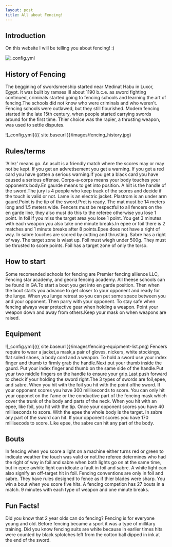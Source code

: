 ```yaml
---
layout: post
title: All about Fencing!
---
```


## Introduction
On this website  I will be telling you about fencing! :)


![_config.yml](https://tenor.com/bdtzK.gif)

## History of Fencing
The beggining of swordsmenship started near Medinat Habu in Luxor, Egypt. It was built by ramses III about 1190 b.c.e. as sword fighting continued, criminals started going to fencing schools and learning the art of fencing.The schools did not know who were criminals and who weren't. Fencing schools were outlawed, but they still flourished.
Modern fencing started in the late 15th century, when people started carrying swords around for the first time. Thier choice was the rapier, a thrusting weapon, was used to settle disputes.


![_config.yml]({{ site.baseurl }}/images/fencing_history.jpg)

## Rules/terms
'Allez' means go. An asult is a friendly match where the scores may or may not be kept. If you get an advretisement you get a warning. If you get a red card you have gotten a serious warning.If you get a black card you have caused a serious offense. Corps-a-corps means your body touches your opponents body.En gaurde means to get into position. A hilt is the handle of the sword.The jury is 4 people who keep track of the scores and decide if the touch is valid or not. Lame is an electric jacket. Plastrom is an under arm gaurd.Point is the tip of the sword.Pret is ready. The mat must be 14 meters long and 1.5 meters wide. Fencers must be respectful to all fencers on the en garde line, they also must do this to the referee otherwise you lose 1 point. In foil if you miss the target area you lose 1 point. You get 3 minutes with each weapon you also take one minute breaks.In epee or foil there is 2 matches and 1 minute breaks after 8 points.Epee does not have a right of way. In sabre touches are scored by cutting and thrusting. Sabre has a right of way. The target zone is wiast up. Foil must wiegh under 500g. They must be thrusted to score points. Foil has a target zone of only the torso.


## How to start
Some recomended schools for fencing are Premier fencing allience LLC, Fencing star academy, and georia fencing academy. All theese schools can be found in GA.To start a bout you get into en garde position. Then when the bout starts you advance to get closer to your opponent and ready for the lunge. When you lunge retreat so you can put some space between you and your opponent. Then parry with your opponent. To stay safe when fencing always wear protective gear when holding a weapon. Point your weapon down and away from others.Keep your mask on when weapons are raised. 


## Equipment 
![_config.yml]({{ site.baseurl }}/images/fencing-equipment-list.png)
Fencers require to wear a jacket,a mask,a pair of gloves, nickers, white stockings, flat soled shoes, a body cord and a weapon. To hold a sword use your index finger and thumb to firmly grab the handle.Next put your thumb inside the gaurd. Put your index finger and thumb on the same side of the handle.Put your two middle fingers on the handle to ensure your grip.Last push forward to check if your holding the sword right.The 3 types of swords are foil,epee, and sabre. When you hit with the foil you hit with the point ofthe sword. If your opponent scores you have 300 milliseconds to score. You can only hit your opponet on the l'ame or the conductive part of the fencing mask which cover the trunk of the body and parts of the neck. When you hit with an epee, like foil, you hit with the tip. Once your opponent scores you have 40 milliseconds to score. With the epee the whole body is the target. In sabre any part of the sword can hit. If your opponent scores you have 170 millisecods to score. Like epee, the sabre can hit any part of the body.



## Bouts
In fencing when you score a light on a machine either turns red or green to indicate weather the touch was valid or not.the referee determines who had the right of way in foil and sabre when both lights go on at the same time, but in epee awhite light can idicate a fault in foil and sabre. A white light can also signify an off-target hit in foil. Fencing conventions are only in foil and sabre. They have rules designed to fence as if thier blades were sharp. You win a bout when you score five hits. A fencing competion has 27 bouts in a match. 9 minutes with each type of weapon and one minute breaks. 


## Fun Facts! 
Did you know that 2 year olds can do fencing? Fencing is for everyone young and old. Before fencing became a sport it was a type of millitary training. Did you know fencing suits are white because in earlier  times hits were counted by black splotches left from the cotton ball dipped in ink at the end of the sword.